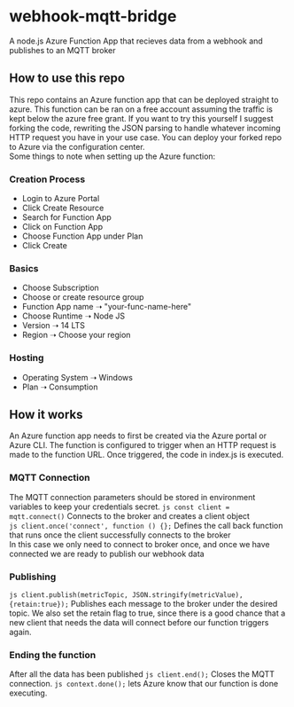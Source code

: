 # webhook-mqtt-bridge
 A node.js Azure Function App that recieves data from a webhook and publishes to an MQTT broker

## How to use this repo
This repo contains an Azure function app that can be deployed straight to azure. This function can be ran on a free account assuming the traffic is kept below the azure free grant. If you want to try this yourself I suggest forking the code, rewriting the JSON parsing to handle whatever incoming HTTP request you have in your use case. You can deploy your forked repo to Azure via the configuration center.
<br>
Some things to note when setting up the Azure function:
### Creation Process
- Login to Azure Portal
- Click Create Resource
- Search for Function App
- Click on Function App
- Choose Function App under Plan
- Click Create
### Basics
- Choose Subscription
- Choose or create resource group
- Function App name ➝ "your-func-name-here"
- Choose Runtime ➝ Node JS
- Version ➝ 14 LTS
-  Region ➝ Choose your region
### Hosting
- Operating System ➝ Windows
- Plan ➝ Consumption

## How it works
An Azure function app needs to first be created via the Azure portal or Azure CLI. The function is configured to trigger when an HTTP request is made to the function URL. Once triggered, the code in index.js is executed.

### MQTT Connection
The MQTT connection parameters should be stored in environment variables to keep your credentials secret.
```js const client = mqtt.connect()``` Connects to the broker and creates a client object <br>
```js client.once('connect', function () {};``` Defines the call back function that runs once the client successfully connects to the broker <br>
In this case we only need to connect to broker once, and once we have connected we are ready to publish our webhook data <br>
### Publishing
```js client.publish(metricTopic, JSON.stringify(metricValue), {retain:true});``` Publishes each message to the broker under the desired topic. We also set the retain flag to true, since there is a good chance that a new client that needs the data will connect before our function triggers again.
### Ending the function
After all the data has been published ```js client.end();``` Closes the MQTT connection.
```js context.done();``` lets Azure know that our function is done executing.
